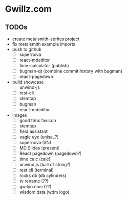 
# Gwillz.com


## TODOs
- create metalsmith-sprites project
- fix metalsmith example imports
- push to github
  - [ ] supernova
  - [ ] react-mdeditor
  - [ ] time-calculator (publish)
  - [ ] bugman-qt (combine commit history with bugman)
  - [ ] react-pagedown
- build showcase
  - [ ] unwind-js
  - [ ] rest-cli
  - [ ] stemtap
  - [ ] bugman
  - [ ] react-mdeditor
- images
  - [ ] good thnx favicon
  - [ ] stemtap
  - [ ] field assistant
  - [ ] eagle eye (unisa..?)
  - [ ] supernova (SN)
  - [ ] MD Slides (present)
  - [ ] React pagedown (pagedown?)
  - [ ] time calc (calc)
  - [ ] unwind js (ball of string?)
  - [ ] rest cli (terminal)
  - [ ] rocks db (db cylinders)
  - [ ] tv rename (??)
  - [ ] gwilyn.com (??)
  - [ ] wisdom data (wdm logo)
